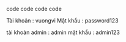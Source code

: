 code code code code

Tài khoản : vuongvi
Mật khẩu : password123

tài khoản admin : admin
mật khẩu : admin123
